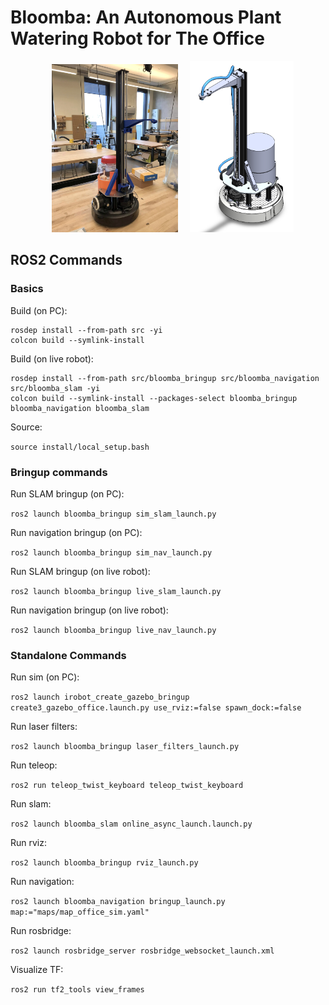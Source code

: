 # Bloomba: An Autonomous Plant Watering Robot for The Office

<div align="center">
    <a align="center">
        <img alt="photo" src="pics/photo.jpg" width="40%" hspace="15"></img>
        <img alt="cad" src="pics/cad.png" width="33%" height="30%"></img>
    </a>
</div>


## ROS2 Commands
### Basics

Build (on PC):
```
rosdep install --from-path src -yi
colcon build --symlink-install
```

Build (on live robot):
```
rosdep install --from-path src/bloomba_bringup src/bloomba_navigation src/bloomba_slam -yi
colcon build --symlink-install --packages-select bloomba_bringup bloomba_navigation bloomba_slam
```

Source:

`source install/local_setup.bash`


### Bringup commands

Run SLAM bringup (on PC):

`ros2 launch bloomba_bringup sim_slam_launch.py`

Run navigation bringup (on PC):

`ros2 launch bloomba_bringup sim_nav_launch.py`

Run SLAM bringup (on live robot):

`ros2 launch bloomba_bringup live_slam_launch.py`

Run navigation bringup (on live robot):

`ros2 launch bloomba_bringup live_nav_launch.py`


### Standalone Commands

Run sim (on PC):

`ros2 launch irobot_create_gazebo_bringup create3_gazebo_office.launch.py use_rviz:=false spawn_dock:=false`

Run laser filters:

`ros2 launch bloomba_bringup laser_filters_launch.py`

Run teleop:

`ros2 run teleop_twist_keyboard teleop_twist_keyboard`

Run slam:

`ros2 launch bloomba_slam online_async_launch.launch.py`

Run rviz:

`ros2 launch bloomba_bringup rviz_launch.py`

Run navigation:

`ros2 launch bloomba_navigation bringup_launch.py map:="maps/map_office_sim.yaml"`

Run rosbridge:

`ros2 launch rosbridge_server rosbridge_websocket_launch.xml`

Visualize TF:

`ros2 run tf2_tools view_frames`
